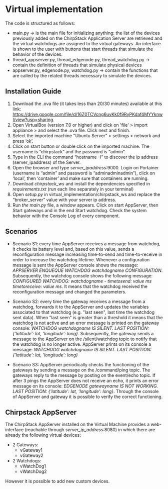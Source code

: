 # Virtual implementation
 
The code is structured as follows:
* main.py → is the main file for initializing anything: the list of the devices previously added on the ChirpStack Application Server are retrieved and the virtual watchdogs are assigned to the virtual gateways. An interface is shown to the user with buttons that start threads that simulate the behavior of the devices.
* thread_appserver.py, thread_edgenode.py, thread_watchdog.py → contain the definition of threads that simulate physical devices
* appserver.py, edgenode.py, watchdog.py → contain the functions that are called by the related threads necessary to simulate the devices.

## Installation Guide
1. Download the .ova file (it takes less than 20/30 minutes) available at this link: https://drive.google.com/file/d/16Z0TCVcng6uvKk0f9RyPKdaf4MYYknwI/view?usp=sharing.
2. Open VirtualBox (version 7.0 or higher) and click on 'file' > import appliance > and select the .ova file. Click next and finish.
3. Select the imported machine "Ubuntu Server" > settings > network and press ‘ok’.
4. Click on start button or double click on the imported machine. The username is “chirpstack” and the password is “admin”. 
5. Type in the CLI the command “hostname -I” to discover the ip address (server_ipaddress) of the Server.
6. Open the browser and type *server_ipaddress*:9000. Login on Portainer (username is “admin” and password is “adminadminadmin”), click on ‘local’, then ‘container’ and make sure that containers are running.
7. Download *chirpstack_ws* and install the dependencies specified in *requirements.txt* (run each line separately in your terminal)
8. Open *setup.py* in virtual_implementation/chirpstack_ws and replace the “broker_server” value with your server ip address.
9. Run *the main.py* file, a window appears. Click on start AppServer, then Start gateways and in the end Start watchdog. Check the system behavior with the Console Log of every component.

## Scenarios
* Scenario S1: every time AppServer receives a message from watchdog, it checks its battery level and, based on this value, sends a reconfiguration message increasing time-to-send and time-to-receive in order to increase the watchdog lifetime. Whenever a configuration message is sent the AppServer console shows the message: *APPSERVER ENQUEQUE WATCHDOG watchdogname CONFIGURATION*. Subsequently, the watchdog console shows the following message: *CONFIGURED WATCHDOG: watchdogname - timetosend: value ms timetoreceive: value ms*. It means that the watchdog received the reconfiguration message and changed the parameters.

* Scenario S2: every time the gateway receives a message from a watchdog, forwards it to the AppServer and updates the variables associated to that watchdog (e.g. "last seen", last time the watchdog sent data). When "last seen" is greater than a threshold it means that the watchdog is not active and an error message is printed on the gateway console: *WATCHDOG watchdogname IS SILENT. LAST POSITION: {'latitude': lat, 'longitude': long}*. Subsequently, the gateway sends a message to the AppServer on the /silent/watchdog topic to notify that the watchdog is no longer active. AppServer prints on its console a message: *WATCHDOG watchdogname IS SILENT. LAST POSITION:{'latitude': lat, 'longitude': long}*

* Scenario S3: AppServer periodically checks the functioning of the gateways by sending a message on the /command/ping topic. The gateways reply to the message by posting on the event/echo topic. If after 3 pings the AppServer does not receive an echo, it prints an error message on its console: *EDGENODE gatewayname IS NOT WORKING. LAST POSITION: {'latitude': lat, 'longitude': long}*. Through the console of AppServer and gateway it is possible to verify the correct functioning.


## Chirpstack AppServer
The ChirpStack AppServer installed on the Virtual Machine provides a web-interface (reachable through *server_ip_address*:8080) in which there are already the following virtual devices:
* 2 Gateways:
    * vGateway1
    * vGateway2
* 2 Watchdogs:
    * vWatchDog1	
    * vWatchDog2

However it is possible to add new custom devices.
